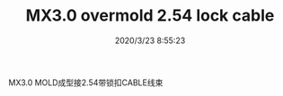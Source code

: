 ﻿---
layout: post 
title: MX3.0 overmold 2.54 lock cable
tags: 
categories: wire-harness
overview: MX3.0 MOLD
series: 
part_number: kR13
thumb_img: static/202003/280-thumb-20200323165909.jpg
small_img: static/202003/280-20200323165909.jpg
date: 2020/3/23 8:55:23
---


MX3.0 MOLD成型接2.54带锁扣CABLE线束
